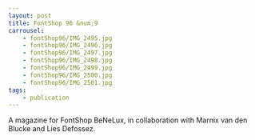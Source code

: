 ```yaml
---
layout: post
title: FontShop 96 &num;9
carrousel:
    - fontShop96/IMG_2495.jpg
    - fontShop96/IMG_2496.jpg
    - fontShop96/IMG_2497.jpg
    - fontShop96/IMG_2498.jpg
    - fontShop96/IMG_2499.jpg
    - fontShop96/IMG_2500.jpg
    - fontShop96/IMG_2501.jpg
tags:
    - publication
---
```


A magazine for FontShop BeNeLux, in collaboration with Marnix van den Blucke and Lies Defossez.







